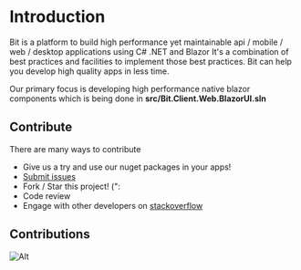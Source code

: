 # Introduction

Bit is a platform to build high performance yet maintainable api / mobile / web / desktop applications using C# .NET and Blazor
It's a combination of best practices and facilities to implement those best practices. Bit can help you develop high quality apps in less time.

Our primary focus is developing high performance native blazor components which is being done in **src/Bit.Client.Web.BlazorUI.sln**

## **Contribute**

There are many ways to contribute

* Give us a try and use our nuget packages in your apps!
* [Submit issues](https://github.com/bitfoundation/bitplatform/issues/new?template=bug_report.md)
* Fork / Star this project! (":
* Code review
* Engage with other developers on [stackoverflow](http://stackoverflow.com/questions/tagged/bitplatform)

## **Contributions**

![Alt](https://repobeats.axiom.co/api/embed/66dc1fc04ed967094b98ac118e8f18fa38b19f6a.svg "Bit Open Source Contributions Report")
